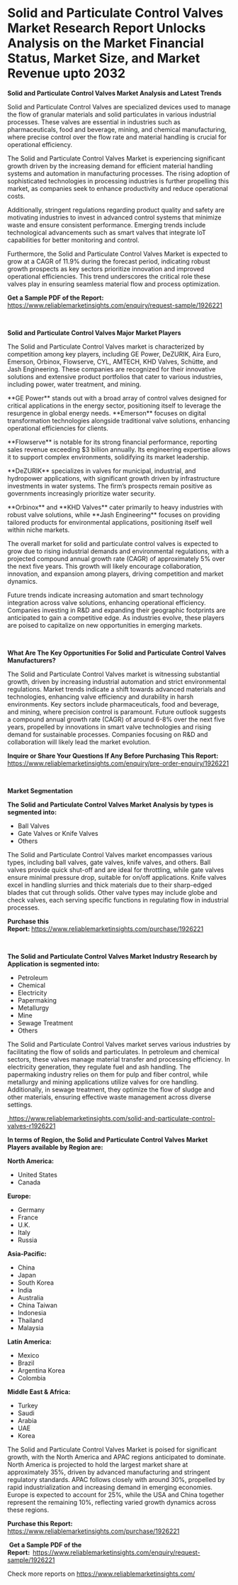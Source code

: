 <p><h1>Solid and Particulate Control Valves Market Research Report Unlocks Analysis on the Market Financial Status, Market Size, and Market Revenue upto 2032</h1></p><p><strong>Solid and Particulate Control Valves Market Analysis and Latest Trends</strong></p>
<p><p>Solid and Particulate Control Valves are specialized devices used to manage the flow of granular materials and solid particulates in various industrial processes. These valves are essential in industries such as pharmaceuticals, food and beverage, mining, and chemical manufacturing, where precise control over the flow rate and material handling is crucial for operational efficiency.</p><p>The Solid and Particulate Control Valves Market is experiencing significant growth driven by the increasing demand for efficient material handling systems and automation in manufacturing processes. The rising adoption of sophisticated technologies in processing industries is further propelling this market, as companies seek to enhance productivity and reduce operational costs. </p><p>Additionally, stringent regulations regarding product quality and safety are motivating industries to invest in advanced control systems that minimize waste and ensure consistent performance. Emerging trends include technological advancements such as smart valves that integrate IoT capabilities for better monitoring and control. </p><p>Furthermore, the Solid and Particulate Control Valves Market is expected to grow at a CAGR of 11.9% during the forecast period, indicating robust growth prospects as key sectors prioritize innovation and improved operational efficiencies. This trend underscores the critical role these valves play in ensuring seamless material flow and process optimization.</p></p>
<p><strong>Get a Sample PDF of the Report:&nbsp;</strong> <a href="https://www.reliablemarketinsights.com/enquiry/request-sample/1926221?utm_campaign=1166&utm_medium=2&utm_source=Github&utm_content=ia&utm_term=28032025&utm_id=solid-and-particulate-control-valves">https://www.reliablemarketinsights.com/enquiry/request-sample/1926221</a></p>
<p>&nbsp;</p>
<p><strong>Solid and Particulate Control Valves Major Market Players</strong></p>
<p><p>The Solid and Particulate Control Valves market is characterized by competition among key players, including GE Power, DeZURIK, Aira Euro, Emerson, Orbinox, Flowserve, CYL, AMTECH, KHD Valves, Schütte, and Jash Engineering. These companies are recognized for their innovative solutions and extensive product portfolios that cater to various industries, including power, water treatment, and mining.</p><p>**GE Power** stands out with a broad array of control valves designed for critical applications in the energy sector, positioning itself to leverage the resurgence in global energy needs. **Emerson** focuses on digital transformation technologies alongside traditional valve solutions, enhancing operational efficiencies for clients.</p><p>**Flowserve** is notable for its strong financial performance, reporting sales revenue exceeding $3 billion annually. Its engineering expertise allows it to support complex environments, solidifying its market leadership.</p><p>**DeZURIK** specializes in valves for municipal, industrial, and hydropower applications, with significant growth driven by infrastructure investments in water systems. The firm’s prospects remain positive as governments increasingly prioritize water security.</p><p>**Orbinox** and **KHD Valves** cater primarily to heavy industries with robust valve solutions, while **Jash Engineering** focuses on providing tailored products for environmental applications, positioning itself well within niche markets.</p><p>The overall market for solid and particulate control valves is expected to grow due to rising industrial demands and environmental regulations, with a projected compound annual growth rate (CAGR) of approximately 5% over the next five years. This growth will likely encourage collaboration, innovation, and expansion among players, driving competition and market dynamics.</p><p>Future trends indicate increasing automation and smart technology integration across valve solutions, enhancing operational efficiency. Companies investing in R&D and expanding their geographic footprints are anticipated to gain a competitive edge. As industries evolve, these players are poised to capitalize on new opportunities in emerging markets.</p></p>
<p>&nbsp;</p>
<p><strong>What Are The Key Opportunities For Solid and Particulate Control Valves Manufacturers?</strong></p>
<p><p>The Solid and Particulate Control Valves market is witnessing substantial growth, driven by increasing industrial automation and strict environmental regulations. Market trends indicate a shift towards advanced materials and technologies, enhancing valve efficiency and durability in harsh environments. Key sectors include pharmaceuticals, food and beverage, and mining, where precision control is paramount. Future outlook suggests a compound annual growth rate (CAGR) of around 6-8% over the next five years, propelled by innovations in smart valve technologies and rising demand for sustainable processes. Companies focusing on R&D and collaboration will likely lead the market evolution.</p></p>
<p><strong>Inquire or Share Your Questions If Any Before Purchasing This Report:</strong> <a href="https://www.reliablemarketinsights.com/enquiry/pre-order-enquiry/1926221?utm_campaign=1166&utm_medium=2&utm_source=Github&utm_content=ia&utm_term=28032025&utm_id=solid-and-particulate-control-valves">https://www.reliablemarketinsights.com/enquiry/pre-order-enquiry/1926221</a></p>
<p>&nbsp;</p>
<p><strong>Market Segmentation</strong></p>
<p><strong>The Solid and Particulate Control Valves Market Analysis by types is segmented into:</strong></p>
<p><ul><li>Ball Valves</li><li>Gate Valves or Knife Valves</li><li>Others</li></ul></p>
<p><p>The Solid and Particulate Control Valves market encompasses various types, including ball valves, gate valves, knife valves, and others. Ball valves provide quick shut-off and are ideal for throttling, while gate valves ensure minimal pressure drop, suitable for on/off applications. Knife valves excel in handling slurries and thick materials due to their sharp-edged blades that cut through solids. Other valve types may include globe and check valves, each serving specific functions in regulating flow in industrial processes.</p></p>
<p><strong>Purchase this Report:&nbsp;</strong><a href="https://www.reliablemarketinsights.com/purchase/1926221?utm_campaign=1166&utm_medium=2&utm_source=Github&utm_content=ia&utm_term=28032025&utm_id=solid-and-particulate-control-valves">https://www.reliablemarketinsights.com/purchase/1926221</a></p>
<p>&nbsp;</p>
<p><strong>The Solid and Particulate Control Valves Market Industry Research by Application is segmented into:</strong></p>
<p><ul><li>Petroleum</li><li>Chemical</li><li>Electricity</li><li>Papermaking</li><li>Metallurgy</li><li>Mine</li><li>Sewage Treatment</li><li>Others</li></ul></p>
<p><p>The Solid and Particulate Control Valves market serves various industries by facilitating the flow of solids and particulates. In petroleum and chemical sectors, these valves manage material transfer and processing efficiency. In electricity generation, they regulate fuel and ash handling. The papermaking industry relies on them for pulp and fiber control, while metallurgy and mining applications utilize valves for ore handling. Additionally, in sewage treatment, they optimize the flow of sludge and other materials, ensuring effective waste management across diverse settings.</p></p>
<p><a href="https://www.reliablemarketinsights.com/solid-and-particulate-control-valves-r1926221?utm_campaign=1166&utm_medium=2&utm_source=Github&utm_content=ia&utm_term=28032025&utm_id=solid-and-particulate-control-valves">&nbsp;https://www.reliablemarketinsights.com/solid-and-particulate-control-valves-r1926221</a></p>
<p><strong>In terms of Region, the Solid and Particulate Control Valves Market Players available by Region are:</strong></p>
<p>
    <p> <strong> North America: </strong>
        <ul>
            <li>United States</li>
            <li>Canada</li>
        </ul>
        </p> 
    <p> <strong> Europe: </strong>
        <ul>
            <li>Germany</li>
            <li>France</li>
            <li>U.K.</li>
            <li>Italy</li>
            <li>Russia</li>
        </ul>
        </p> 
    <p> <strong> Asia-Pacific: </strong>
        <ul>
            <li>China</li>
            <li>Japan</li>
            <li>South Korea</li>
            <li>India</li>
            <li>Australia</li>
            <li>China Taiwan</li>
            <li>Indonesia</li>
            <li>Thailand</li>
            <li>Malaysia</li>
        </ul>
        </p> 
    <p> <strong> Latin America: </strong>
        <ul>
            <li>Mexico</li>
            <li>Brazil</li>
            <li>Argentina Korea</li>
            <li>Colombia</li>
        </ul>
        </p> 
    <p> <strong> Middle East & Africa: </strong>
        <ul>
            <li>Turkey</li>
            <li>Saudi</li>
            <li>Arabia</li>
            <li>UAE</li>
            <li>Korea</li>
        </ul>
    </p>
    </p>
<p><p>The Solid and Particulate Control Valves Market is poised for significant growth, with the North America and APAC regions anticipated to dominate. North America is projected to hold the largest market share at approximately 35%, driven by advanced manufacturing and stringent regulatory standards. APAC follows closely with around 30%, propelled by rapid industrialization and increasing demand in emerging economies. Europe is expected to account for 25%, while the USA and China together represent the remaining 10%, reflecting varied growth dynamics across these regions.</p></p>
<p><strong>Purchase this Report: </strong><a href="https://www.reliablemarketinsights.com/purchase/1926221?utm_campaign=1166&utm_medium=2&utm_source=Github&utm_content=ia&utm_term=28032025&utm_id=solid-and-particulate-control-valves">https://www.reliablemarketinsights.com/purchase/1926221</a></p>
<p>&nbsp;<strong>Get a Sample PDF of the Report:&nbsp;&nbsp;</strong><a href="https://www.reliablemarketinsights.com/enquiry/request-sample/1926221?utm_campaign=1166&utm_medium=2&utm_source=Github&utm_content=ia&utm_term=28032025&utm_id=solid-and-particulate-control-valves">https://www.reliablemarketinsights.com/enquiry/request-sample/1926221</a></p>
<p><strong></strong></p>
<p>Check more reports on <a href="https://www.reliablemarketinsights.com/?utm_campaign=1166&utm_medium=2&utm_source=Github&utm_content=ia&utm_term=28032025&utm_id=solid-and-particulate-control-valves">https://www.reliablemarketinsights.com/</a></p>